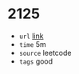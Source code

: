 # 2125
- `url` [link](https://leetcode.com/problems/number-of-laser-beams-in-a-bank/description/?envType=daily-question&envId=2024-01-03)
- `time` 5m
- `source` leetcode
- `tags` good

